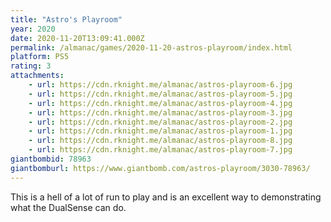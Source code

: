 ```yaml
---
title: "Astro's Playroom"
year: 2020
date: 2020-11-20T13:09:41.000Z
permalink: /almanac/games/2020-11-20-astros-playroom/index.html
platform: PS5
rating: 3
attachments: 
    - url: https://cdn.rknight.me/almanac/astros-playroom-6.jpg
    - url: https://cdn.rknight.me/almanac/astros-playroom-5.jpg
    - url: https://cdn.rknight.me/almanac/astros-playroom-4.jpg
    - url: https://cdn.rknight.me/almanac/astros-playroom-3.jpg
    - url: https://cdn.rknight.me/almanac/astros-playroom-2.jpg
    - url: https://cdn.rknight.me/almanac/astros-playroom-1.jpg
    - url: https://cdn.rknight.me/almanac/astros-playroom-8.jpg
    - url: https://cdn.rknight.me/almanac/astros-playroom-7.jpg
giantbombid: 78963
giantbomburl: https://www.giantbomb.com/astros-playroom/3030-78963/
---
```


This is a hell of a lot of run to play and is an excellent way to demonstrating what the DualSense can do.